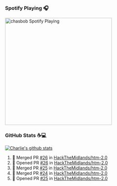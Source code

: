 ### Spotify Playing 🎧

[<img src="https://novatorem.chasbob.vercel.app/api/spotify" alt="chasbob Spotify Playing" width="350" />](https://open.spotify.com/user/charlie2026)

### GitHub Stats :coffee::computer:

[![Charlie's github stats](https://github-readme-stats-six-tau.vercel.app/api?username=chasbob)](https://github.com/anuraghazra/github-readme-stats)

<!--START_SECTION:activity-->
1. 🎉 Merged PR [#26](https://github.com/HackTheMidlands/htm-2.0/pull/26) in [HackTheMidlands/htm-2.0](https://github.com/HackTheMidlands/htm-2.0)
2. 💪 Opened PR [#26](https://github.com/HackTheMidlands/htm-2.0/pull/26) in [HackTheMidlands/htm-2.0](https://github.com/HackTheMidlands/htm-2.0)
3. 🎉 Merged PR [#25](https://github.com/HackTheMidlands/htm-2.0/pull/25) in [HackTheMidlands/htm-2.0](https://github.com/HackTheMidlands/htm-2.0)
4. 🎉 Merged PR [#24](https://github.com/HackTheMidlands/htm-2.0/pull/24) in [HackTheMidlands/htm-2.0](https://github.com/HackTheMidlands/htm-2.0)
5. 💪 Opened PR [#25](https://github.com/HackTheMidlands/htm-2.0/pull/25) in [HackTheMidlands/htm-2.0](https://github.com/HackTheMidlands/htm-2.0)
<!--END_SECTION:activity-->
